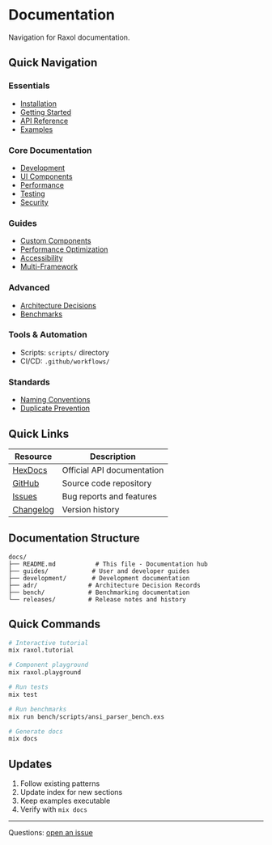 # Documentation

Navigation for Raxol documentation.

## Quick Navigation

### Essentials
- [Installation](../README.md#installation)
- [Getting Started](getting-started.md)
- [API Reference](api-reference.md)
- [Examples](../examples/README.md)

### Core Documentation
- [Development](development.md)
- [UI Components](components.md)
- [Performance](performance.md)
- [Testing](testing.md)
- [Security](security.md)

### Guides
- [Custom Components](guides/custom_components.md)
- [Performance Optimization](guides/performance_optimization.md)
- [Accessibility](guides/accessibility_implementation_guide.md)
- [Multi-Framework](guides/multi_framework_migration_guide.md)

### Advanced
- [Architecture Decisions](adr/)
- [Benchmarks](bench/)

### Tools & Automation
- Scripts: `scripts/` directory
- CI/CD: `.github/workflows/`

### Standards
- [Naming Conventions](development/NAMING_CONVENTIONS.md)
- [Duplicate Prevention](development/duplicate_filename_prevention.md)

## Quick Links

| Resource | Description |
|----------|-------------|
| [HexDocs](https://hexdocs.pm/raxol) | Official API documentation |
| [GitHub](https://github.com/Hydepwns/raxol) | Source code repository |
| [Issues](https://github.com/Hydepwns/raxol/issues) | Bug reports and features |
| [Changelog](../CHANGELOG.md) | Version history |

## Documentation Structure

```
docs/
├── README.md           # This file - Documentation hub
├── guides/            # User and developer guides
├── development/       # Development documentation
├── adr/              # Architecture Decision Records
├── bench/            # Benchmarking documentation
└── releases/         # Release notes and history
```

## Quick Commands

```bash
# Interactive tutorial
mix raxol.tutorial

# Component playground
mix raxol.playground

# Run tests
mix test

# Run benchmarks
mix run bench/scripts/ansi_parser_bench.exs

# Generate docs
mix docs
```

## Updates

1. Follow existing patterns
2. Update index for new sections
3. Keep examples executable
4. Verify with `mix docs`

---

Questions: [open an issue](https://github.com/Hydepwns/raxol/issues)